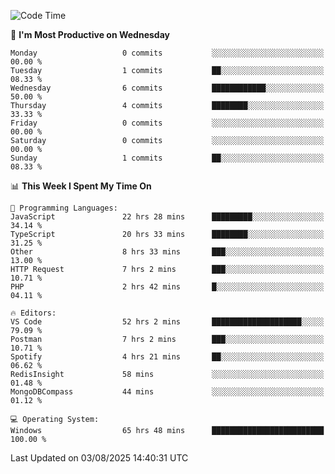 <!--START_SECTION:waka-->
![Code Time](http://img.shields.io/badge/Code%20Time-5%2C467%20hrs%2033%20mins-blue)

📅 **I'm Most Productive on Wednesday** 

```text
Monday                   0 commits           ░░░░░░░░░░░░░░░░░░░░░░░░░   00.00 % 
Tuesday                  1 commits           ██░░░░░░░░░░░░░░░░░░░░░░░   08.33 % 
Wednesday                6 commits           ████████████░░░░░░░░░░░░░   50.00 % 
Thursday                 4 commits           ████████░░░░░░░░░░░░░░░░░   33.33 % 
Friday                   0 commits           ░░░░░░░░░░░░░░░░░░░░░░░░░   00.00 % 
Saturday                 0 commits           ░░░░░░░░░░░░░░░░░░░░░░░░░   00.00 % 
Sunday                   1 commits           ██░░░░░░░░░░░░░░░░░░░░░░░   08.33 % 
```


📊 **This Week I Spent My Time On** 

```text
💬 Programming Languages: 
JavaScript               22 hrs 28 mins      █████████░░░░░░░░░░░░░░░░   34.14 % 
TypeScript               20 hrs 33 mins      ████████░░░░░░░░░░░░░░░░░   31.25 % 
Other                    8 hrs 33 mins       ███░░░░░░░░░░░░░░░░░░░░░░   13.00 % 
HTTP Request             7 hrs 2 mins        ███░░░░░░░░░░░░░░░░░░░░░░   10.71 % 
PHP                      2 hrs 42 mins       █░░░░░░░░░░░░░░░░░░░░░░░░   04.11 % 

🔥 Editors: 
VS Code                  52 hrs 2 mins       ████████████████████░░░░░   79.09 % 
Postman                  7 hrs 2 mins        ███░░░░░░░░░░░░░░░░░░░░░░   10.71 % 
Spotify                  4 hrs 21 mins       ██░░░░░░░░░░░░░░░░░░░░░░░   06.62 % 
RedisInsight             58 mins             ░░░░░░░░░░░░░░░░░░░░░░░░░   01.48 % 
MongoDBCompass           44 mins             ░░░░░░░░░░░░░░░░░░░░░░░░░   01.12 % 

💻 Operating System: 
Windows                  65 hrs 48 mins      █████████████████████████   100.00 % 
```


 Last Updated on 03/08/2025 14:40:31 UTC
<!--END_SECTION:waka-->
